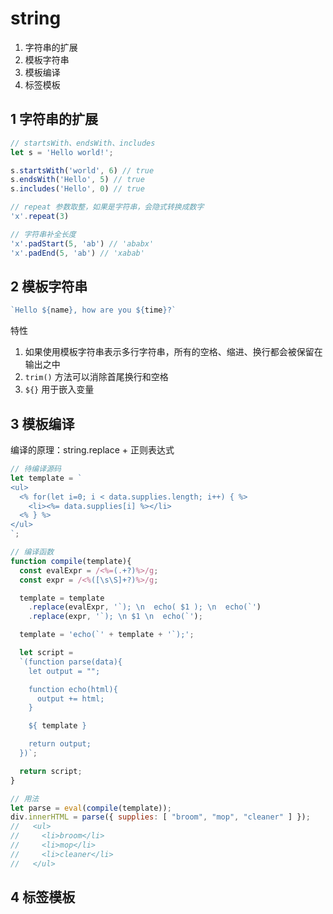 # string

1. 字符串的扩展
2. 模板字符串
3. 模板编译
4. 标签模板

## 1 字符串的扩展

```javascript
// startsWith、endsWith、includes
let s = 'Hello world!';

s.startsWith('world', 6) // true
s.endsWith('Hello', 5) // true
s.includes('Hello', 0) // true

// repeat 参数取整，如果是字符串，会隐式转换成数字
'x'.repeat(3)

// 字符串补全长度
'x'.padStart(5, 'ab') // 'ababx'
'x'.padEnd(5, 'ab') // 'xabab'

```

## 2 模板字符串

```javascript
`Hello ${name}, how are you ${time}?`
```

特性

1. 如果使用模板字符串表示多行字符串，所有的空格、缩进、换行都会被保留在输出之中
2. `trim()` 方法可以消除首尾换行和空格
3. `${}` 用于嵌入变量

## 3 模板编译

编译的原理：string.replace + 正则表达式

```javascript
// 待编译源码
let template = `
<ul>
  <% for(let i=0; i < data.supplies.length; i++) { %>
    <li><%= data.supplies[i] %></li>
  <% } %>
</ul>
`;

// 编译函数
function compile(template){
  const evalExpr = /<%=(.+?)%>/g;
  const expr = /<%([\s\S]+?)%>/g;

  template = template
    .replace(evalExpr, '`); \n  echo( $1 ); \n  echo(`')
    .replace(expr, '`); \n $1 \n  echo(`');

  template = 'echo(`' + template + '`);';

  let script =
  `(function parse(data){
    let output = "";

    function echo(html){
      output += html;
    }

    ${ template }

    return output;
  })`;

  return script;
}

// 用法
let parse = eval(compile(template));
div.innerHTML = parse({ supplies: [ "broom", "mop", "cleaner" ] });
//   <ul>
//     <li>broom</li>
//     <li>mop</li>
//     <li>cleaner</li>
//   </ul>
```

## 4 标签模板



